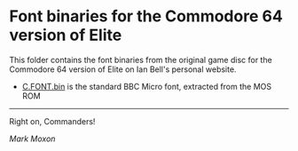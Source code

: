 # Font binaries for the Commodore 64 version of Elite

This folder contains the font binaries from the original game disc for the Commodore 64 version of Elite on Ian Bell's personal website.

* [C.FONT.bin](C.FONT.bin) is the standard BBC Micro font, extracted from the MOS ROM

---

Right on, Commanders!

_Mark Moxon_